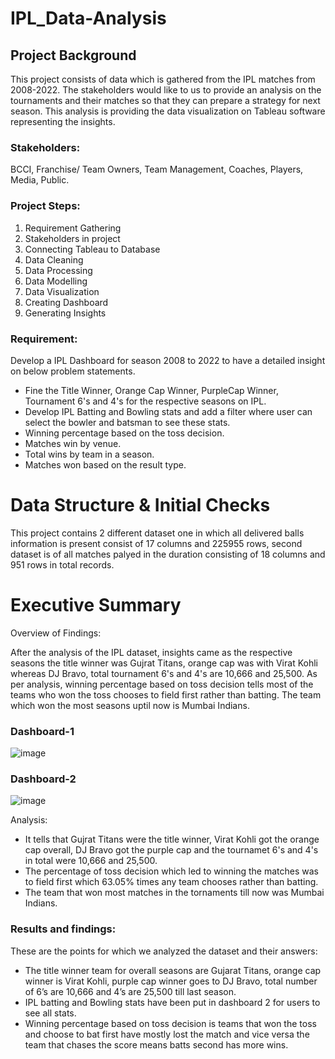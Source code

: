 # IPL_Data-Analysis

## Project Background

This project consists of data which is gathered from the IPL matches from 2008-2022. The stakeholders would like to us to provide an analysis on the tournaments and their matches so that they can prepare a strategy for next season. This analysis is providing the data visualization on Tableau software representing the insights.

### Stakeholders:
BCCI, Franchise/ Team Owners, Team Management, Coaches, Players, Media, Public.

### Project Steps:
1. Requirement Gathering
2. Stakeholders in project
3. Connecting Tableau to Database
4. Data Cleaning
5. Data Processing
6. Data Modelling
7. Data Visualization
8. Creating Dashboard
9. Generating Insights

### Requirement:
Develop a IPL Dashboard for season 2008 to 2022 to have a detailed insight on below problem statements.
- Fine the Title Winner, Orange Cap Winner, PurpleCap Winner, Tournament 6's and 4's for the respective seasons on IPL.
- Develop IPL Batting and Bowling stats and add a filter where user can select the bowler and batsman to see these stats.
- Winning percentage based on the toss decision.
- Matches win by venue.
- Total wins by team in a season.
- Matches won based on the result type.

# Data Structure & Initial Checks

This project contains 2 different dataset one in which all delivered balls information is present consist of 17 columns and 225955 rows, second dataset is of all matches palyed in the duration consisting of 18 columns and 951 rows in total records. 

# Executive Summary

Overview of Findings:

After the analysis of the IPL dataset, insights came as the respective seasons the title winner was Gujrat Titans, orange cap was with Virat Kohli whereas DJ Bravo, total tournament 6's and 4's are 10,666 and 25,500. As per analysis, winning percentage based on toss decision tells most of the teams who won the toss chooses to field first rather than batting. The team which won the most seasons uptil now is Mumbai Indians.

### Dashboard-1
![image](https://github.com/user-attachments/assets/82228441-cc96-4db5-9d8a-4cd19b72863a)

### Dashboard-2
![image](https://github.com/user-attachments/assets/4881a35f-213d-46d0-a7d3-3d010b1ba41c)

Analysis:
- It tells that Gujrat Titans were the title winner, Virat Kohli got the orange cap overall, DJ Bravo got the purple cap and the tournamet 6's and 4's in total were 10,666 and 25,500.
- The percentage of toss decision which led to winning the matches was to field first which 63.05% times any team chooses rather than batting.
- The team that won most matches in the tornaments till now was Mumbai Indians.

### Results and findings:
These are the points for which we analyzed the dataset and their answers:
- The title winner team for overall seasons are Gujarat Titans, orange cap winner is Virat Kohli, purple cap winner goes to DJ Bravo, total number of 6’s are 10,666 and 4’s are 25,500 till last season.
- IPL batting and Bowling stats have been put in dashboard 2 for users to see all stats.
- Winning percentage based on toss decision is teams that won the toss and choose to bat first have mostly lost the match and vice versa the team that chases the score means batts second has more wins.

